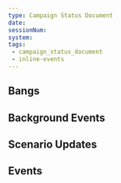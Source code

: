 ```yaml
---
type: Campaign Status Document
date:
sessionNum: 
system: 
tags:
 - campaign_status_document
 - inline-events
---
```


## Bangs


## Background Events


## Scenario Updates


## Events
